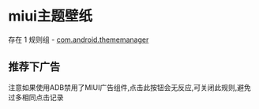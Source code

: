 # miui主题壁纸

存在 1 规则组 - [com.android.thememanager](/src/apps/com.android.thememanager.ts)

## 推荐下广告

注意如果使用ADB禁用了MIUI广告组件,点击此按钮会无反应,可关闭此规则,避免过多相同点击记录
